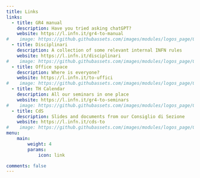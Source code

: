 ```yaml
---
title: Links
links:
  - title: GR4 manual
    description: Have you tried asking chatGPT?
    website: https://l.infn.it/gr4-to-manual
#    image: https://github.githubassets.com/images/modules/logos_page/GitHub-Mark.png
  - title: Disciplinari
    description: A collection of some relevant internal INFN rules
    website: https://l.infn.it/disciplinari
#    image: https://github.githubassets.com/images/modules/logos_page/GitHub-Mark.png
  - title: Office space
    description: Where is everyone?
    website: https://l.infn.it/to-uffici
#    image: https://github.githubassets.com/images/modules/logos_page/GitHub-Mark.png
  - title: TH Calendar
    description: All our seminars in one place
    website: https://l.infn.it/gr4-to-seminars
#    image: https://github.githubassets.com/images/modules/logos_page/GitHub-Mark.png
  - title: CdS
    description: Slides and documents from our Consiglio di Sezione
    website: https://l.infn.it/cds-to
#    image: https://github.githubassets.com/images/modules/logos_page/GitHub-Mark.png
menu:
    main: 
        weight: 4
        params:
            icon: link

comments: false
---
```



<!--   \href{https://l.infn.it/gr4-to-manual}{l.infn.it/gr4-to-manual} & this manual :-) \\ -->
<!--   \href{https://l.infn.it/disciplinari}{l.infn.it/disciplinari} & disciplinari\\ -->
<!--   \href{https://l.infn.it/to-uffici}{l.infn.it/to-uffici} & office space \\ -->
<!--   \href{https://l.infn.it/gr4-to-seminars}{l.infn.it/gr4-to-seminars} & all TH seminars calendar \\ -->
<!--   \href{https://l.infn.it/cds-to}{l.infn.it/cds-to} & CdS (\emph{Consiglio di Sezione}) slides and documents\\ -->
<!-- To use this feature, add `links` section to frontmatter. -->

<!-- This page's frontmatter: -->

<!-- ```yaml -->
<!-- links: -->
<!--   - title: GitHub -->
<!--     description: GitHub is the world's largest software development platform. -->
<!--     website: https://github.com -->
<!--     image: https://github.githubassets.com/images/modules/logos_page/GitHub-Mark.png -->
<!--   - title: TypeScript -->
<!--     description: TypeScript is a typed superset of JavaScript that compiles to plain JavaScript. -->
<!--     website: https://www.typescriptlang.org -->
<!--     image: ts-logo-128.jpg -->
<!-- ``` -->

<!-- `image` field accepts both local and external images. -->
